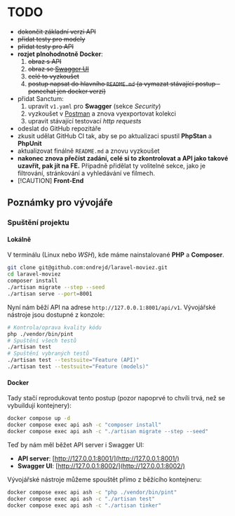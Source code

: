 # TODO

- ~~dokončit základní verzi API~~
- ~~přidat testy pro modely~~
- ~~přidat testy pro API~~
- __rozjet plnohodnotně Docker__:
  1. ~~obraz s API~~
  2. ~~obraz se [Swagger UI](https://swagger.io/tools/swagger-ui/)~~
  3. ~~celé to vyzkoušet~~
  4. ~~postup napsat do hlavního `README.md` (a vymazat stávající postup - ponechat jen docker verzi)~~
- přidat Sanctum:
  1. upravit `v1.yaml` pro __Swagger__ (sekce _Security_)
  2. vyzkoušet v [Postman](https://www.postman.com/downloads/) a znova vyexportovat kolekci
  3. upravit stávající testovací _http requests_
- odeslat do GitHub repozitáře
- zkusit udělat GitHub CI tak, aby se po aktualizaci spustil __PhpStan__ a __PhpUnit__
- aktualizovat finálně `README.md` a znovu vyzkoušet
- __nakonec znova přečíst zadání, celé si to zkontrolovat a API jako takové uzavřít, pak jít na FE.__ Případně přidělat ty volitelné sekce, jako je filtrování, stránkování a vyhledávání ve filmech.
- [!CAUTION] __Front-End__

## Poznámky pro vývojáře

### Spuštění projektu

#### Lokálně

V terminálu (Linux nebo _WSH_), kde máme nainstalované __PHP__ a __Composer__.

```bash
git clone git@github.com:ondrejd/laravel-moviez.git
cd laravel-moviez
composer install
./artisan migrate --step --seed
./artisan serve --port=8001
```

Nyní nám běží API na adrese `http://127.0.0.1:8001/api/v1`. Vývojářské nástroje jsou dostupné z konzole:


```bash
# Kontrola/oprava kvality kódu
php ./vendor/bin/pint
# Spuštění všech testů
./artisan test
# Spuštění vybraných testů
./artisan test --testsuite="Feature (API)"
./artisan test --testsuite="Feature (models)"
```

#### Docker

Tady stačí reprodukovat tento postup (pozor napoprvé to chvíli trvá, než se vybuildují kontejnery):

```bash
docker compose up -d
docker compose exec api ash -c "composer install"
docker compose exec api ash -c "./artisan migrate --step --seed"
```

Teď by nám měl běžet API server i Swagger UI:

- __API server__: [http://127.0.0.1:8001/](http://127.0.0.1:8001/)
- __Swagger UI__: [http://127.0.0.1:8002/](http://127.0.0.1:8002/)

Vývojářské nástroje můžeme spouštět přímo z běžícího kontejneru:

```bash
docker compose exec api ash -c "php ./vendor/bin/pint"
docker compose exec api ash -c "./artisan test"
docker compose exec api ash -c "./artisan tinker"
```

